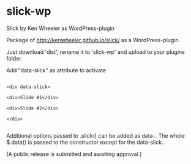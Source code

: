 slick-wp
========

Slick by Ken Wheeler as WordPress-plugin


Package of http://kenwheeler.github.io/slick/ as a WordPress-plugin.

Just download 'dist', rename it to 'slick-wp' and upload to your plugins folder. 


Add "data-slick" as attribute to activate

<code>
&lt;div data-slick&gt; <br>
&lt;div&gt;Slide #1&lt;/div&gt; <br>
&lt;div&gt;Slide #2&lt;/div&gt;<br>
&lt;/div&gt;<br>
</code>

Additional options passed to .slick() can be added as data-<option-name>. The whole $.data() is passed to the constructor except for the data-slick.

(A public release is submitted and awaiting approval.)
